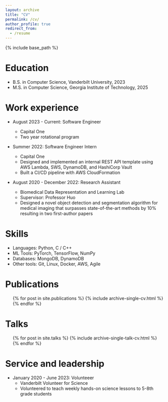 ```yaml
---
layout: archive
title: "CV"
permalink: /cv/
author_profile: true
redirect_from:
  - /resume
---
```


{% include base_path %}

Education
======
* B.S. in Computer Science, Vanderbilt University, 2023
* M.S. in Computer Science, Georgia Institute of Technology, 2025

Work experience
======
* August 2023 - Current: Software Engineer
  * Capital One
  * Two year rotational program

* Summer 2022: Software Engineer Intern
  * Capital One
  * Designed and implemented an internal REST API template using AWS Lambda, SWS, DynamoDB, and HashiCorp Vault
  * Built a CI/CD pipeline with AWS CloudFormation

* August 2020 - December 2022: Research Assistant
  * Biomedical Data Representation and Learning Lab
  * Supervisor: Professor Huo
  * Designed a novel object detection and segmentation algorithm for medical imaging that surpasses state-of-the-art methods by 10% resulting in two first-author papers
  
Skills
======
* Languages: Python, C / C++
* ML Tools: PyTorch, TensorFlow, NumPy
* Databases: MongoDB, DynamoDB
* Other tools: Git, Linux, Docker, AWS, Agile

Publications
======
  <ul>{% for post in site.publications %}
    {% include archive-single-cv.html %}
  {% endfor %}</ul>
  
Talks
======
  <ul>{% for post in site.talks %}
    {% include archive-single-talk-cv.html %}
  {% endfor %}</ul>
  
Service and leadership
======
* January 2020 - June 2023: Volunteeer
  * Vanderbilt Volunteer for Science
  * Volunteered to teach weekly hands-on science lessons to 5-8th grade students
